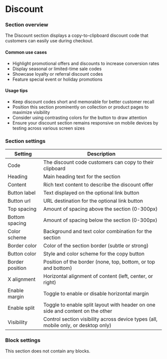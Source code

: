 # Discount

### Section overview

The Discount section displays a copy-to-clipboard discount code that customers can easily use during checkout.

#### Common use cases

* Highlight promotional offers and discounts to increase conversion rates
* Display seasonal or limited-time sale codes
* Showcase loyalty or referral discount codes
* Feature special event or holiday promotions

#### Usage tips

* Keep discount codes short and memorable for better customer recall
* Position this section prominently on collection or product pages to maximize visibility
* Consider using contrasting colors for the button to draw attention
* Ensure your discount section remains responsive on mobile devices by testing across various screen sizes

### Section settings

| Setting         | Description                                                                        |
| --------------- | ---------------------------------------------------------------------------------- |
| Code            | The discount code customers can copy to their clipboard                            |
| Heading         | Main heading text for the section                                                  |
| Content         | Rich text content to describe the discount offer                                   |
| Button label    | Text displayed on the optional link button                                         |
| Button url      | URL destination for the optional link button                                       |
| Top spacing     | Amount of spacing above the section (0-300px)                                      |
| Bottom spacing  | Amount of spacing below the section (0-300px)                                      |
| Color scheme    | Background and text color combination for the section                              |
| Border color    | Color of the section border (subtle or strong)                                     |
| Button color    | Style and color scheme for the copy button                                         |
| Border position | Position of the border (none, top, bottom, or top and bottom)                      |
| X alignment     | Horizontal alignment of content (left, center, or right)                           |
| Enable margin   | Toggle to enable or disable horizontal margin                                      |
| Enable split    | Toggle to enable split layout with header on one side and content on the other     |
| Visibility      | Control section visibility across device types (all, mobile only, or desktop only) |

### Block settings

This section does not contain any blocks.
